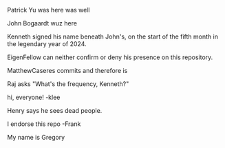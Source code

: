 Patrick Yu was here was well

John Bogaardt wuz here

Kenneth signed his name beneath John's, on the start of the fifth month in the legendary year of 2024.

EigenFellow can neither confirm or deny his presence on this repository.

MatthewCaseres commits and therefore is

Raj asks "What's the frequency, Kenneth?"

hi, everyone! -klee

Henry says he sees dead people.

I endorse this repo -Frank

My name is Gregory
